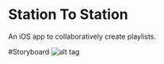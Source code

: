 # Station To Station
An iOS app to collaboratively create playlists.

#Storyboard
![alt tag](https://cloud.githubusercontent.com/assets/1864014/8112903/bab0e976-101f-11e5-8968-bc82fc95aacd.png)
